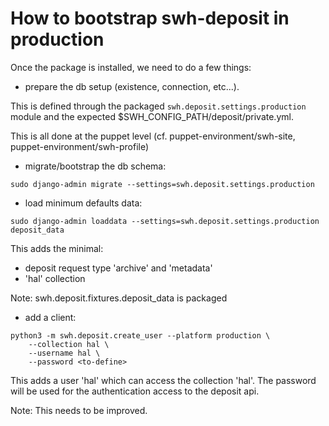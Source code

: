 How to bootstrap swh-deposit in production
====================================================

Once the package is installed, we need to do a few things:

- prepare the db setup (existence, connection, etc...).

This is defined through the packaged `swh.deposit.settings.production`
module and the expected $SWH_CONFIG_PATH/deposit/private.yml.

This is all done at the puppet level (cf. puppet-environment/swh-site,
puppet-environment/swh-profile)

- migrate/bootstrap the db schema:

``` Shell
sudo django-admin migrate --settings=swh.deposit.settings.production
```

- load minimum defaults data:

``` Shell
sudo django-admin loaddata --settings=swh.deposit.settings.production deposit_data
```

This adds the minimal:
- deposit request type 'archive' and 'metadata'
- 'hal' collection

Note: swh.deposit.fixtures.deposit_data is packaged

- add a client:

``` Shell
python3 -m swh.deposit.create_user --platform production \
    --collection hal \
    --username hal \
    --password <to-define>
```

This adds a user 'hal' which can access the collection 'hal'.  The
password will be used for the authentication access to the deposit
api.

Note: This needs to be improved.
